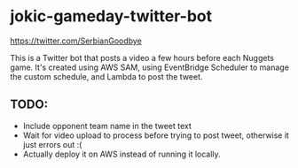 # jokic-gameday-twitter-bot

https://twitter.com/SerbianGoodbye

This is a Twitter bot that posts a video a few hours before each Nuggets game. It's created using AWS SAM, using EventBridge Scheduler to manage the custom schedule, and Lambda to post the tweet. 

## TODO:
- Include opponent team name in the tweet text
- Wait for video upload to process before trying to post tweet, otherwise it just errors out :(
- Actually deploy it on AWS instead of running it locally.